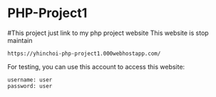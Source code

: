 # PHP-Project1
#This project just link to my php project website
This website is stop maintain

```
https://yhinchoi-php-project1.000webhostapp.com/
```
For testing, you can use this account to access this website:
```
username: user
password: user
```
